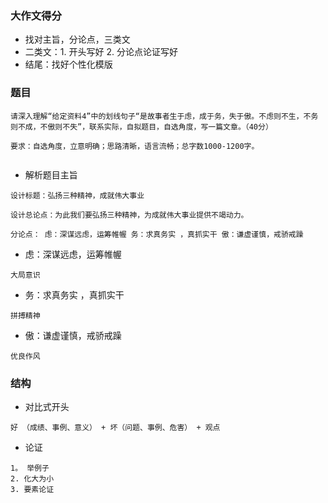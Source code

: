 ### 大作文得分

- 找对主旨，分论点，三类文
- 二类文：1. 开头写好 2. 分论点论证写好
- 结尾：找好个性化模版


### 题目　
```
请深入理解“给定资料4”中的划线句子“是故事者生于虑，成于务，失于傲。不虑则不生，不务则不成，不傲则不失”，联系实际，自拟题目，自选角度，写一篇文章。（40分）

要求：自选角度，立意明确；思路清晰，语言流畅；总字数1000-1200字。


```

- 解析题目主旨
```
设计标题：弘扬三种精神，成就伟大事业

设计总论点：为此我们要弘扬三种精神，为成就伟大事业提供不竭动力。

分论点： 虑：深谋远虑，运筹帷幄 务：求真务实 ，真抓实干 傲：谦虚谨慎，戒骄戒躁
```
- 虑：深谋远虑，运筹帷幄

```
大局意识
```
- 务：求真务实 ，真抓实干
```
拼搏精神
```
- 傲：谦虚谨慎，戒骄戒躁
```
优良作风
```
### 结构
- 对比式开头
```
好 （成绩、事例、意义） + 坏（问题、事例、危害） + 观点
```
- 论证
```
1。 举例子
2. 化大为小
3. 要素论证
```
